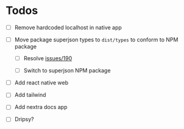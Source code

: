 # Todos

- [ ] Remove hardcoded localhost in native app

- [ ] Move package superjson types to `dist/types` to conform to NPM package

  - [ ] Resolve [issues/190](https://github.com/blitz-js/superjson/issues/190)

  - [ ] Switch to superjson NPM package

- [ ] Add react native web

- [ ] Add tailwind

- [ ] Add nextra docs app

- [ ] Dripsy?
